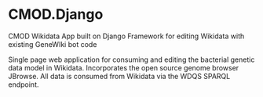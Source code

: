 # CMOD.Django
CMOD Wikidata App built on Django Framework for editing Wikidata with existing GeneWIki bot code

Single page web application for consuming and editing the bacterial genetic data model in Wikidata.
Incorporates the open source genome browser JBrowse.
All data is consumed from Wikidata via the WDQS SPARQL endpoint.
